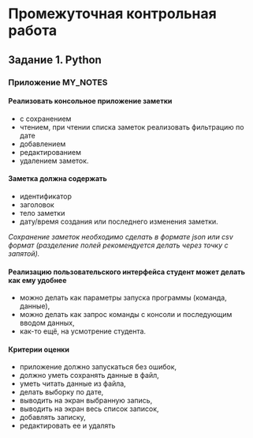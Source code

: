 # Промежуточная контрольная работа

## Задание 1. Python

### Приложение MY_NOTES

#### Реализовать консольное приложение заметки

* с сохранением
* чтением, при чтении списка заметок реализовать фильтрацию по дате
* добавлением
* редактированием
* удалением заметок.

#### Заметка должна содержать

* идентификатор
* заголовок
* тело заметки
* дату/время создания или последнего изменения заметки.

*Сохранение заметок необходимо сделать в формате json или csv формат (разделение полей рекомендуется делать через точку с запятой).*

#### Реализацию пользовательского интерфейса студент может делать как ему удобнее

* можно делать как параметры запуска программы (команда, данные),
* можно делать как запрос команды с консоли и последующим вводом данных,
* как-то ещё, на усмотрение студента.

#### Критерии оценки

* приложение должно запускаться без ошибок,
* должно уметь сохранять данные в файл,
* уметь читать данные из файла,
* делать выборку по дате,
* выводить на экран выбранную запись,
* выводить на экран весь список записок,
* добавлять записку,
* редактировать ее и удалять
